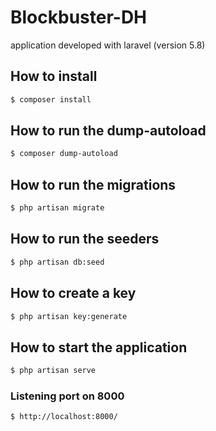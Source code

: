 # Blockbuster-DH

application developed with laravel (version 5.8)

## How to install

```sh
$ composer install
```

## How to run the dump-autoload

```sh
$ composer dump-autoload
```

## How to run the migrations

```sh
$ php artisan migrate
```

## How to run the seeders

```sh
$ php artisan db:seed
```

## How to create a key

```sh
$ php artisan key:generate
```

## How to start the application

```sh
$ php artisan serve
```

### Listening port on 8000
```sh
$ http://localhost:8000/
```

